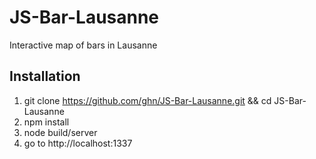 JS-Bar-Lausanne
===============

Interactive map of bars in Lausanne

Installation
------------

1. git clone https://github.com/ghn/JS-Bar-Lausanne.git && cd JS-Bar-Lausanne
2. npm install
3. node build/server
4. go to http://localhost:1337